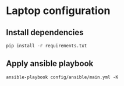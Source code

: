 # Laptop configuration

## Install dependencies
```
pip install -r requirements.txt
```

## Apply ansible playbook
```
ansible-playbook config/ansible/main.yml -K
```
